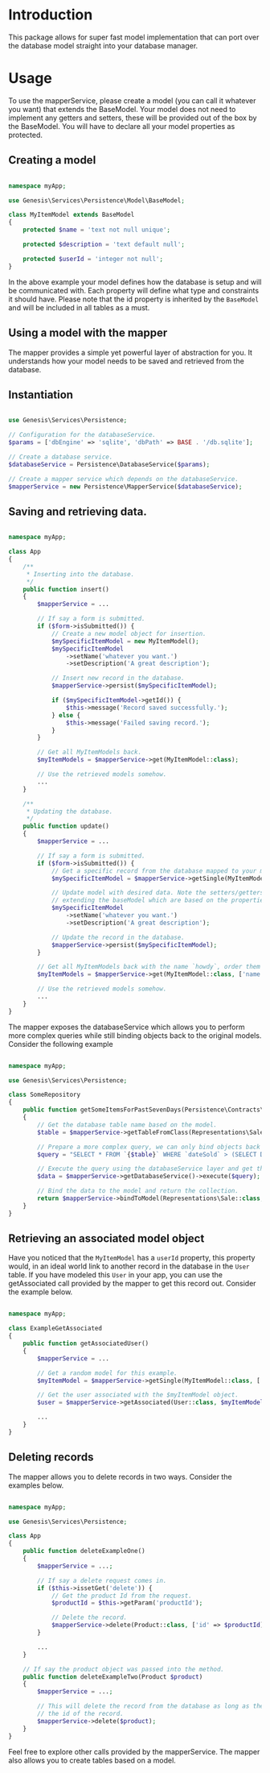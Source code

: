 Introduction
============

This package allows for super fast model implementation that can port over the database model straight into your database manager.

Usage
=====

To use the mapperService, please create a model (you can call it whatever you want) that extends the BaseModel. Your model does not need to implement any getters and setters, these will be provided out of the box by the BaseModel. You will have to declare all your model properties as protected.

Creating a model
-----------------

```php

namespace myApp;

use Genesis\Services\Persistence\Model\BaseModel;

class MyItemModel extends BaseModel
{
    protected $name = 'text not null unique';

    protected $description = 'text default null';

    protected $userId = 'integer not null';
}

```

In the above example your model defines how the database is setup and will be communicated with. Each property will define what type and constraints it should have. Please note that the id property is inherited by the `BaseModel` and will be included in all tables as a must.

Using a model with the mapper
-----------------------------

The mapper provides a simple yet powerful layer of abstraction for you. It understands how your model needs to be saved and retrieved from the database.

Instantiation
-------------

```php

use Genesis\Services\Persistence;

// Configuration for the databaseService.
$params = ['dbEngine' => 'sqlite', 'dbPath' => BASE . '/db.sqlite'];

// Create a database service.
$databaseService = Persistence\DatabaseService($params);

// Create a mapper service which depends on the databaseService.
$mapperService = new Persistence\MapperService($databaseService);

```

Saving and retrieving data.
---------------------------

```php

namespace myApp;

class App
{
    /**
     * Inserting into the database.
     */
    public function insert()
    {
        $mapperService = ...

        // If say a form is submitted.
        if ($form->isSubmitted()) {
            // Create a new model object for insertion.
            $mySpecificItemModel = new MyItemModel();
            $mySpecificItemModel
                ->setName('whatever you want.')
                ->setDescription('A great description');

            // Insert new record in the database.
            $mapperService->persist($mySpecificItemModel);

            if ($mySpecificItemModel->getId()) {
                $this->message('Record saved successfully.');
            } else {
                $this->message('Failed saving record.');
            }
        }

        // Get all MyItemModels back.
        $myItemModels = $mapperService->get(MyItemModel::class);

        // Use the retrieved models somehow.
        ...
    }

    /**
     * Updating the database.
     */
    public function update()
    {
        $mapperService = ...

        // If say a form is submitted.
        if ($form->isSubmitted()) {
            // Get a specific record from the database mapped to your model object.
            $mySpecificItemModel = $mapperService->getSingle(MyItemModel::class, ['id' => $form->get('item_id')]);

            // Update model with desired data. Note the setters/getters are provided out of the box by just
            // extending the baseModel which are based on the properties your model has.
            $mySpecificItemModel
                ->setName('whatever you want.')
                ->setDescription('A great description');

            // Update the record in the database.
            $mapperService->persist($mySpecificItemModel);
        }

        // Get all MyItemModels back with the name `howdy`, order them by the id descending.
        $myItemModels = $mapperService->get(MyItemModel::class, ['name' => 'howdy'], ['id' => 'desc']);

        // Use the retrieved models somehow.
        ...
    }
}

```

The mapper exposes the databaseService which allows you to perform more complex queries while still binding objects back to the original models. Consider the following example

```php

namespace myApp;

use Genesis\Services\Persistence;

class SomeRepository
{
    public function getSomeItemsForPastSevenDays(Persistence\Contracts\MapperService $mapperService)
    {
        // Get the database table name based on the model.
        $table = $mapperService->getTableFromClass(Representations\Sale::class);

        // Prepare a more complex query, we can only bind objects back if we have all columns corresponding to the model.
        $query = "SELECT * FROM `{$table}` WHERE `dateSold` > (SELECT DATETIME('now', '-7 day')) AND `userId` = {$userId}";

        // Execute the query using the databaseService layer and get the data back.
        $data = $mapperService->getDatabaseService()->execute($query);

        // Bind the data to the model and return the collection.
        return $mapperService->bindToModel(Representations\Sale::class, $data);
    }
}

```

Retrieving an associated model object
-------------------------------------

Have you noticed that the `MyItemModel` has a `userId` property, this property would, in an ideal world link to another record in the database in the `User` table. If you have modeled this `User` in your app, you can use the getAssociated call provided by the mapper to get this record out. Consider the example below.

```php

namespace myApp;

class ExampleGetAssociated
{
    public function getAssociatedUser()
    {
        $mapperService = ...

        // Get a random model for this example.
        $myItemModel = $mapperService->getSingle(MyItemModel::class, ['id' => 15]);

        // Get the user associated with the $myItemModel object.
        $user = $mapperService->getAssociated(User::class, $myItemModel);

        ...
    }
}

```

Deleting records
----------------

The mapper allows you to delete records in two ways. Consider the examples below.

```php

namespace myApp;

use Genesis\Services\Persistence;

class App
{
    public function deleteExampleOne()
    {
        $mapperService = ...;

        // If say a delete request comes in.
        if ($this->issetGet('delete')) {
            // Get the product Id from the request.
            $productId = $this->getParam('productId');

            // Delete the record.
            $mapperService->delete(Product::class, ['id' => $productId]);
        }

        ...
    }

    // If say the product object was passed into the method.
    public function deleteExampleTwo(Product $product)
    {
        $mapperService = ...;

        // This will delete the record from the database as long as the getId() method on the object returns
        // the id of the record.
        $mapperService->delete($product);
    }
}

```

Feel free to explore other calls provided by the mapperService. The mapper also allows you to create tables based on a model.